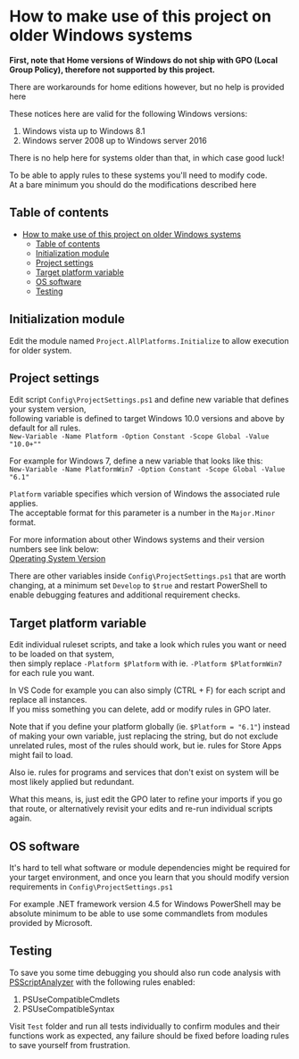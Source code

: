 
# How to make use of this project on older Windows systems

**First, note that Home versions of Windows do not ship with GPO (Local Group Policy),
therefore not supported by this project.**

There are workarounds for home editions however, but no help is provided here

These notices here are valid for the following Windows versions:

1. Windows vista up to Windows 8.1
2. Windows server 2008 up to Windows server 2016

There is no help here for systems older than that, in which case good luck!

To be able to apply rules to these systems you'll need to modify code.\
At a bare minimum you should do the modifications described here

## Table of contents

- [How to make use of this project on older Windows systems](#how-to-make-use-of-this-project-on-older-windows-systems)
  - [Table of contents](#table-of-contents)
  - [Initialization module](#initialization-module)
  - [Project settings](#project-settings)
  - [Target platform variable](#target-platform-variable)
  - [OS software](#os-software)
  - [Testing](#testing)

## Initialization module

Edit the module named `Project.AllPlatforms.Initialize` to allow execution for older system.

## Project settings

Edit script `Config\ProjectSettings.ps1` and define new variable that defines your system version,\
following variable is defined to target Windows 10.0 versions and above by default for all rules.\
```New-Variable -Name Platform -Option Constant -Scope Global -Value "10.0+""```

For example for Windows 7, define a new variable that looks like this:\
```New-Variable -Name PlatformWin7 -Option Constant -Scope Global -Value "6.1"```

`Platform` variable specifies which version of Windows the associated rule applies.\
The acceptable format for this parameter is a number in the `Major.Minor` format.

For more information about other Windows systems and their version numbers see link below:\
[Operating System Version](https://docs.microsoft.com/en-us/windows/win32/sysinfo/operating-system-version)

There are other variables inside `Config\ProjectSettings.ps1` that are worth changing, at a minimum
set `Develop` to `$true` and restart PowerShell to enable debugging features and
additional requirement checks.

## Target platform variable

Edit individual ruleset scripts, and take a look which rules you want or need to be loaded on
that system,\
then simply replace ```-Platform $Platform``` with ie. ```-Platform $PlatformWin7```
for each rule you want.

In VS Code for example you can also simply (CTRL + F) for each script and replace all instances.\
If you miss something you can delete, add or modify rules in GPO later.

Note that if you define your platform globally (ie. ```$Platform = "6.1"```) instead of making your
own variable, just replacing the string, but do not exclude unrelated rules,
most of the rules should work, but ie. rules for Store Apps might fail to load.

Also ie. rules for programs and services that don't exist on system will be most likely applied
but redundant.

What this means, is, just edit the GPO later to refine your imports if you go that route,
or alternatively revisit your edits and re-run individual scripts again.

## OS software

It's hard to tell what software or module dependencies might be required for your target environment,
and once you learn that you should modify version requirements in `Config\ProjectSettings.ps1`

For example .NET framework version 4.5 for Windows PowerShell may be absolute minimum to be able to
use some commandlets from modules provided by Microsoft.

## Testing

To save you some time debugging you should also run code analysis with [PSScriptAnalyzer](https://github.com/PowerShell/PSScriptAnalyzer)
with the following rules enabled:

1. PSUseCompatibleCmdlets
2. PSUseCompatibleSyntax

Visit `Test` folder and run all tests individually to confirm modules and their functions work as
expected, any failure should be fixed before loading rules to save yourself from frustration.
